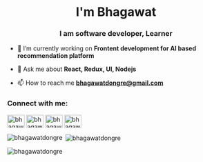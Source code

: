 <h1 align="center">I'm Bhagawat</h1>
<h3 align="center">I am software developer, Learner</h3>

- 🔭 I’m currently working on **Frontent development for AI based recommendation platform**

- 💬 Ask me about **React, Redux, UI, Nodejs**

- 📫 How to reach me **bhagawatdongre@gmail.com**

<h3 align="left">Connect with me:</h3>
<p align="left">
<a href="https://twitter.com/bhagawat_dongre" target="blank"><img align="center" src="https://cdn.jsdelivr.net/npm/simple-icons@3.0.1/icons/twitter.svg" alt="bhagawat_dongre" height="30" width="40" /></a>
<a href="https://linkedin.com/in/bhagawatdongre-21" target="blank"><img align="center" src="https://cdn.jsdelivr.net/npm/simple-icons@3.0.1/icons/linkedin.svg" alt="bhagawatdongre-21" height="30" width="40" /></a>
<a href="https://stackoverflow.com/users/bhagawat-dongre" target="blank"><img align="center" src="https://cdn.jsdelivr.net/npm/simple-icons@3.0.1/icons/stackoverflow.svg" alt="bhagawat-dongre" height="30" width="40" /></a>
<a href="https://fb.com/bhagawat.dongre" target="blank"><img align="center" src="https://cdn.jsdelivr.net/npm/simple-icons@3.0.1/icons/facebook.svg" alt="bhagawat.dongre" height="30" width="40" /></a>
</p>

<p><img align="left" src="https://github-readme-stats.vercel.app/api/top-langs?username=bhagawatdongre&show_icons=true&locale=en&layout=compact" alt="bhagawatdongre" /></p>

<p>&nbsp;<img align="center" src="https://github-readme-stats.vercel.app/api?username=bhagawatdongre&show_icons=true&locale=en" alt="bhagawatdongre" /></p>

<p><img align="center" src="https://github-readme-streak-stats.herokuapp.com/?user=bhagawatdongre&" alt="bhagawatdongre" /></p>
